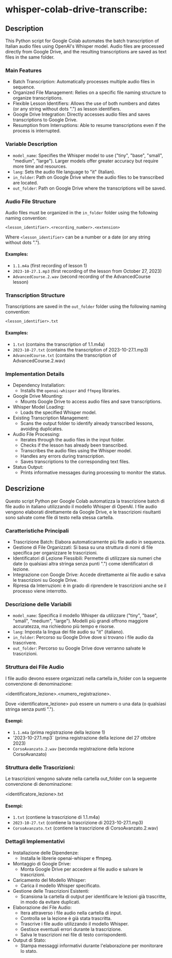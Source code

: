 # whisper-colab-drive-transcribe:
## Description

This Python script for Google Colab automates the batch transcription of Italian audio files using OpenAI's Whisper model. Audio files are processed directly from Google Drive, and the resulting transcriptions are saved as text files in the same folder.

### Main Features

- Batch Transcription: Automatically processes multiple audio files in sequence.
- Organized File Management: Relies on a specific file naming structure to organize transcriptions.
- Flexible Lesson Identifiers: Allows the use of both numbers and dates (or any string without dots ".") as lesson identifiers.
- Google Drive Integration: Directly accesses audio files and saves transcriptions to Google Drive.
- Resumption from Interruptions: Able to resume transcriptions even if the process is interrupted.

### Variable Description

- `model_name`: Specifies the Whisper model to use ("tiny", "base", "small", "medium", "large"). Larger models offer greater accuracy but require more time and resources.
- `lang`: Sets the audio file language to "it" (Italian).
- `in_folder`: Path on Google Drive where the audio files to be transcribed are located.
- `out_folder`: Path on Google Drive where the transcriptions will be saved.

### Audio File Structure

Audio files must be organized in the `in_folder` folder using the following naming convention:

`<lesson_identifier>.<recording_number>.<extension>`

Where `<lesson_identifier>` can be a number or a date (or any string without dots ".").

#### Examples:

- `1.1.m4a` (first recording of lesson 1)
- `2023-10-27.1.mp3` (first recording of the lesson from October 27, 2023)
- `AdvancedCourse.2.wav` (second recording of the AdvancedCourse lesson)

### Transcription Structure

Transcriptions are saved in the `out_folder` folder using the following naming convention:

`<lesson_identifier>.txt`

#### Examples:

- `1.txt` (contains the transcription of 1.1.m4a)
- `2023-10-27.txt` (contains the transcription of 2023-10-27.1.mp3)
- `AdvancedCourse.txt` (contains the transcription of AdvancedCourse.2.wav)

### Implementation Details

- Dependency Installation:
  - Installs the `openai-whisper` and `ffmpeg` libraries.
- Google Drive Mounting:
    - Mounts Google Drive to access audio files and save transcriptions.
- Whisper Model Loading:
    - Loads the specified Whisper model.
- Existing Transcription Management:
    - Scans the output folder to identify already transcribed lessons, avoiding duplicates.
- Audio File Processing:
    - Iterates through the audio files in the input folder.
    - Checks if the lesson has already been transcribed.
    - Transcribes the audio files using the Whisper model.
    - Handles any errors during transcription.
    - Saves transcriptions to the corresponding text files.
- Status Output:
    - Prints informative messages during processing to monitor the status.
## Descrizione
Questo script Python per Google Colab automatizza la trascrizione batch di file audio in italiano utilizzando il modello Whisper di OpenAI. I file audio vengono elaborati direttamente da Google Drive, e le trascrizioni risultanti sono salvate come file di testo nella stessa cartella.

### Caratteristiche Principali

- Trascrizione Batch: Elabora automaticamente più file audio in sequenza.
- Gestione di File Organizzati: Si basa su una struttura di nomi di file specifica per organizzare le trascrizioni.
- Identificatori di Lezione Flessibili: Permette di utilizzare sia numeri che date (o qualsiasi altra stringa senza punti ".") come identificatori di lezione.
- Integrazione con Google Drive: Accede direttamente ai file audio e salva le trascrizioni su Google Drive.
- Ripresa da Interruzioni: è in grado di riprendere le trascrizioni anche se il processo viene interrotto.

### Descrizione delle Variabili

- `model_name`: Specifica il modello Whisper da utilizzare ("tiny", "base", "small", "medium", "large"). Modelli più grandi offrono maggiore accuratezza, ma richiedono più tempo e risorse.
- `lang`: Imposta la lingua dei file audio su "it" (italiano).
- `in_folder`: Percorso su Google Drive dove si trovano i file audio da trascrivere.
- `out_folder`: Percorso su Google Drive dove verranno salvate le trascrizioni.

### Struttura dei File Audio

I file audio devono essere organizzati nella cartella in_folder con la seguente convenzione di denominazione:

<identificatore_lezione>.<numero_registrazione>.<estensione>

Dove <identificatore_lezione> può essere un numero o una data (o qualsiasi stringa senza punti ".").

#### Esempi:

- `1.1.m4a` (prima registrazione della lezione 1)
- '2023-10-27.1.mp3` (prima registrazione della lezione del 27 ottobre 2023)
- `CorsoAvanzato.2.wav` (seconda registrazione della lezione CorsoAvanzato)

### Struttura delle Trascrizioni:

Le trascrizioni vengono salvate nella cartella out_folder con la seguente convenzione di denominazione:

<identificatore_lezione>.txt

#### Esempi:

- `1.txt` (contiene la trascrizione di 1.1.m4a)
- `2023-10-27.txt` (contiene la trascrizione di 2023-10-27.1.mp3)
- `CorsoAvanzato.txt` (contiene la trascrizione di CorsoAvanzato.2.wav)

### Dettagli Implementativi
- Installazione delle Dipendenze:
  - Installa le librerie openai-whisper e ffmpeg.
- Montaggio di Google Drive:
    - Monta Google Drive per accedere ai file audio e salvare le trascrizioni.
- Caricamento del Modello Whisper:
    - Carica il modello Whisper specificato.
- Gestione delle Trascrizioni Esistenti:
    - Scansiona la cartella di output per identificare le lezioni già trascritte, in modo da evitare duplicati.
- Elaborazione dei File Audio:
    - Itera attraverso i file audio nella cartella di input.
    - Controlla se la lezione è già stata trascritta.
    - Trascrive i file audio utilizzando il modello Whisper.
    - Gestisce eventuali errori durante la trascrizione.
    - Salva le trascrizioni nei file di testo corrispondenti.
- Output di Stato:
    - Stampa messaggi informativi durante l'elaborazione per monitorare lo stato.
